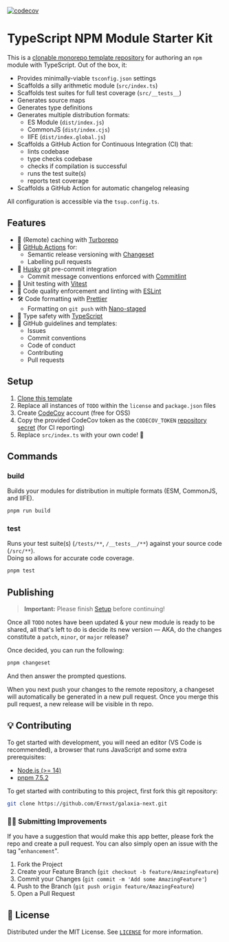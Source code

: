 [![codecov](https://codecov.io/gh/Ernxst/npm-module-starter-kit/branch/main/graph/badge.svg?token=M7P9X37MVB)](https://codecov.io/gh/Ernxst/npm-module-starter-kit)

# TypeScript NPM Module Starter Kit

This is a [clonable monorepo template repository](https://docs.github.com/en/github/creating-cloning-and-archiving-repositories/creating-a-repository-from-a-template) for authoring an `npm` module with TypeScript. Out of the box, it:

* Provides minimally-viable `tsconfig.json` settings
* Scaffolds a silly arithmetic module (`src/index.ts`)
* Scaffolds test suites for full test coverage (`src/__tests__`)
* Generates source maps
* Generates type definitions
* Generates multiple distribution formats:
  * ES Module (`dist/index.js`)
  * CommonJS (`dist/index.cjs`)
  * IIFE (`dist/index.global.js`)
* Scaffolds a GitHub Action for Continuous Integration (CI) that:
  * lints codebase
  * type checks codebase
  * checks if compilation is successful
  * runs the test suite(s)
  * reports test coverage
* Scaffolds a GitHub Action for automatic changelog releasing

All configuration is accessible via the `tsup.config.ts`.

## Features

* 🔌 (Remote) caching with [Turborepo](https://turborepo.org)
* 🚀 [GitHub Actions](https://github.com/features/actions) for:
  * Semantic release versioning with [Changeset](https://github.com/changesets/changesets)
  * Labelling pull requests
* 🐶 [Husky](https://github.com/typicode/husky) git pre-commit integration
  * Commit message conventions enforced with [Commitlint](https://github.com/conventional-changelog/commitlint)
* 🧪 Unit testing with [Vitest](https://vitest.dev)
* 🔬 Code quality enforcement and linting with [ESLint](https://eslint.org)
* 🛠 Code formatting with [Prettier](https://prettier.io)
  * Formatting on `git push` with [Nano-staged](https://github.com/usmanyunusov/nano-staged)
* 🔎 Type safety with [TypeScript](https://typescriptlang.org)
* 📄 GitHub guidelines and templates:
  * Issues
  * Commit conventions
  * Code of conduct
  * Contributing
  * Pull requests

## Setup

1. [Clone this template](https://docs.github.com/en/github/creating-cloning-and-archiving-repositories/creating-a-repository-from-a-template)
2. Replace all instances of `TODO` within the `license` and `package.json` files
3. Create [CodeCov](https://codecov.io) account (free for OSS)
4. Copy the provided CodeCov token as the `CODECOV_TOKEN` [repository secret](https://docs.github.com/en/actions/configuring-and-managing-workflows/creating-and-storing-encrypted-secrets#creating-encrypted-secrets-for-a-repository) (for CI reporting)
5. Replace `src/index.ts` with your own code! 🎉

## Commands

### build

Builds your modules for distribution in multiple formats (ESM, CommonJS, and IIFE).

```sh
pnpm run build
```

### test

Runs your test suite(s) (`/tests/**`, `/__tests__/**`) against your source code (`/src/**`).<br>Doing so allows for accurate code coverage.

```sh
pnpm test
```

## Publishing

> **Important:** Please finish [Setup](#setup) before continuing!

Once all `TODO` notes have been updated & your new module is ready to be shared, all that's left to do is decide its new version &mdash; AKA, do the changes constitute a `patch`, `minor`, or `major` release?

Once decided, you can run the following:

```sh
pnpm changeset
```

And then answer the prompted questions.

When you next push your changes to the remote repository, a changeset will automatically
be generated in a new pull request. Once you merge this pull request, a new release will
be visible in th repo.

## 💡 Contributing

To get started with development, you will need an editor (VS Code is recommended), a browser that runs JavaScript and some extra prerequisites:

* [Node.js (>= 14)](https://nodejs.org)
* [pnpm 7.5.2](https://pnpm.io/installation#using-corepack)

To get started with contributing to this project, first fork this git repository:

```sh
git clone https://github.com/Ernxst/galaxia-next.git
```

### 💪🏼 Submitting Improvements

If you have a suggestion that would make this app better, please fork the repo and create a pull request. You can also
simply open an issue with the tag "`enhancement`".

1. Fork the Project
2. Create your Feature Branch (`git checkout -b feature/AmazingFeature`)
3. Commit your Changes (`git commit -m 'Add some AmazingFeature'`)
4. Push to the Branch (`git push origin feature/AmazingFeature`)
5. Open a Pull Request

## 🪪 License

Distributed under the MIT License. See [`LICENSE`](LICENSE) for more information.
